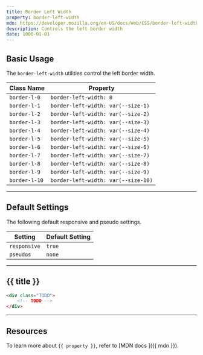 ```yaml
---
title: Border Left Width
property: border-left-width
mdn: https://developer.mozilla.org/en-US/docs/Web/CSS/border-left-width
description: Controls the left border width
date: 1000-01-01
---
```


## Basic Usage

The `border-left-width` utilities control the left border width.

| Class Name    | Property                            |
| ------------- | ----------------------------------- |
| `border-l-0`  | `border-left-width: 0`              |
| `border-l-1`  | `border-left-width: var(--size-1)`  |
| `border-l-2`  | `border-left-width: var(--size-2)`  |
| `border-l-3`  | `border-left-width: var(--size-3)`  |
| `border-l-4`  | `border-left-width: var(--size-4)`  |
| `border-l-5`  | `border-left-width: var(--size-5)`  |
| `border-l-6`  | `border-left-width: var(--size-6)`  |
| `border-l-7`  | `border-left-width: var(--size-7)`  |
| `border-l-8`  | `border-left-width: var(--size-8)`  |
| `border-l-9`  | `border-left-width: var(--size-9)`  |
| `border-l-10` | `border-left-width: var(--size-10)` |

---

## Default Settings

The following default responsive and pseudo settings.

| Setting      | Default Setting |
| ------------ | --------------- |
| `responsive` | `true`          |
| `pseudos`    | `none`          |

---

## {{ title }}

<div class="bg-silver-200 p-20 h-256 radius-md flex flex-wrap align-content-center">
  <!-- ... -->
</div>

```html
<div class="TODO">
	<!-- TODO -->
</div>
```

---

## Resources

To learn more about `{{ property }}`, refer to [MDN docs <i class="far fa-external-link ml-6"></i>]({{ mdn }}).
